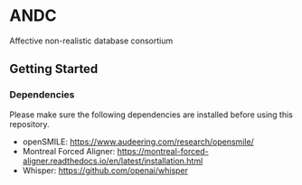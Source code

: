 # ANDC
Affective non-realistic database consortium


## Getting Started

### Dependencies

Please make sure the following dependencies are installed before using this repository.

* openSMILE: https://www.audeering.com/research/opensmile/
* Montreal Forced Aligner: https://montreal-forced-aligner.readthedocs.io/en/latest/installation.html
* Whisper: https://github.com/openai/whisper

